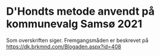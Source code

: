 # D'Hondts metode anvendt på kommunevalg Samsø 2021

Som overskriften siger. Fremgangsmåden er beskrevet på https://dk.brkmnd.com/Blogaden.aspx?id=408
